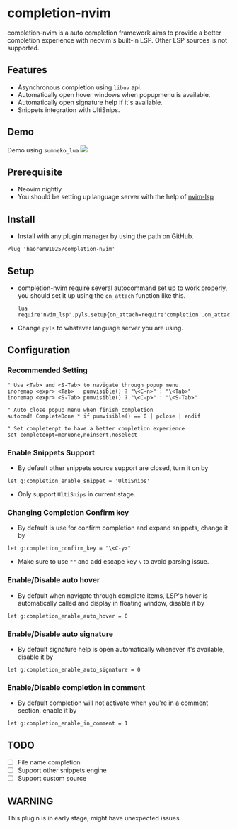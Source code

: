 # completion-nvim

completion-nvim is a auto completion framework aims to provide a better completion experience with neovim's built-in LSP.
Other LSP sources is not supported.

## Features

- Asynchronous completion using `libuv` api.
- Automatically open hover windows when popupmenu is available.
- Automatically open signature help if it's available.
- Snippets integration with UltiSnips.

## Demo

Demo using `sumneko_lua`
![](https://user-images.githubusercontent.com/35623968/76489411-3ca1d480-6463-11ea-8c3a-7f0e3c521cdb.gif)

## Prerequisite
- Neovim nightly
- You should be setting up language server with the help of [nvim-lsp](https://github.com/neovim/nvim-lsp)

## Install

- Install with any plugin manager by using the path on GitHub.
```
Plug 'haorenW1025/completion-nvim'
```

## Setup
- completion-nvim require several autocommand set up to work properly, you should
  set it up using the `on_attach` function like this.
  ```
  lua require'nvim_lsp'.pyls.setup{on_attach=require'completion'.on_attach}
  ```
- Change `pyls` to whatever language server you are using.

## Configuration

### Recommended Setting
```
" Use <Tab> and <S-Tab> to navigate through popup menu
inoremap <expr> <Tab>   pumvisible() ? "\<C-n>" : "\<Tab>"
inoremap <expr> <S-Tab> pumvisible() ? "\<C-p>" : "\<S-Tab>"

" Auto close popup menu when finish completion
autocmd! CompleteDone * if pumvisible() == 0 | pclose | endif

" Set completeopt to have a better completion experience
set completeopt=menuone,noinsert,noselect
```

### Enable Snippets Support
- By default other snippets source support are closed, turn it on by
```
let g:completion_enable_snippet = 'UltiSnips'
```
- Only support `UltiSnips` in current stage.

### Changing Completion Confirm key
- By default <CR> is use for confirm completion and expand snippets, change it by
```
let g:completion_confirm_key = "\<C-y>"
```
- Make sure to use `""` and add escape key `\` to avoid parsing issue.

### Enable/Disable auto hover
- By default when navigate through complete items, LSP's hover is automatically
called and display in floating window, disable it by
```
let g:completion_enable_auto_hover = 0
```

### Enable/Disable auto signature
- By default signature help is open automatically whenever it's available, disable
it by
```
let g:completion_enable_auto_signature = 0
```

### Enable/Disable completion in comment
- By default completion will not activate when you're in a comment section, enable
it by
```
let g:completion_enable_in_comment = 1
```

## TODO

- [ ] File name completion
- [ ] Support other snippets engine
- [ ] Support custom source

## WARNING
This plugin is in early stage, might have unexpected issues.
